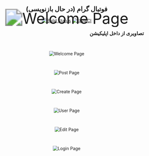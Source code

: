 <div align="center">
    
<img src="/storage/images/icon.png?raw=false" alt="Welcome Page" title="icon" style="transform: scale(3.5);">

<h2 lang="fa" style="margin-top: -50px">فوتبال گرام (در حال بازنویسی)</h2>

[![Build Status](https://travis-ci.com/alirezadp10/footballgram.svg?branch=master)](https://travis-ci.com/alirezadp10/footballgram) [![StyleCI](https://github.styleci.io/repos/368675053/shield?branch=master)](https://github.styleci.io/repos/368675053?branch=master)

</div>

<h3 lang="fa" align="right"> تصاویری از داخل اپلیکیشن </h3> 

<br/>

<div align="center">

![Welcome Page](storage/images/welcome-page.jpg?raw=true "Welcome Page")

<br/>

![Post Page](storage/images/post-page.jpg?raw=true "Post Page")

<br/>

![Create Page](storage/images/create-page.jpg?raw=true "Create Page")

<br/>

![User Page](storage/images/user-page.jpg?raw=true "User Page")

<br/>

![Edit Page](storage/images/edit-page.jpg?raw=true "Edit Page")

<br/>

![Login Page](storage/images/login-page.jpg?raw=true "Login Page")

</div>
